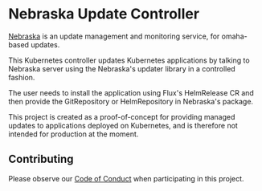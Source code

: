 # Nebraska Update Controller

[Nebraska](https://github.com/kinvolk/nebraska/) is an update management and monitoring service, for omaha-based updates.

This Kubernetes controller updates Kubernetes applications by talking to Nebraska server using the Nebraska's updater library in a controlled fashion.

The user needs to install the application using Flux's HelmRelease CR and then provide the GitRepository or HelmRepository in Nebraska's package.

This project is created as a proof-of-concept for providing managed updates to applications deployed on Kubernetes, and is therefore not intended for production at the moment.

## Contributing

Please observe our [Code of Conduct]() when participating in this project.
